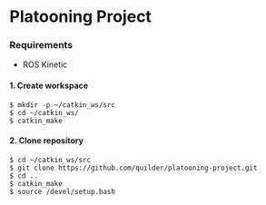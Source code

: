 # Platooning Project

### Requirements
- ROS Kinetic

#### 1. Create workspace
	$ mkdir -p ~/catkin_ws/src
	$ cd ~/catkin_ws/
	$ catkin_make
#### 2. Clone repository
	$ cd ~/catkin_ws/src
	$ git clone https://github.com/quilder/platooning-project.git
	$ cd ..
	$ catkin_make
	$ source /devel/setup.bash
